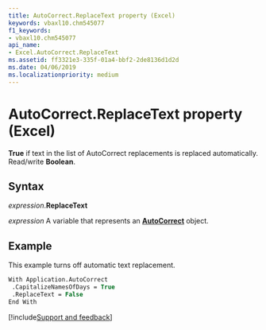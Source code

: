 ```yaml
---
title: AutoCorrect.ReplaceText property (Excel)
keywords: vbaxl10.chm545077
f1_keywords:
- vbaxl10.chm545077
api_name:
- Excel.AutoCorrect.ReplaceText
ms.assetid: ff3321e3-335f-01a4-bbf2-2de8136d1d2d
ms.date: 04/06/2019
ms.localizationpriority: medium
---
```



# AutoCorrect.ReplaceText property (Excel)

**True** if text in the list of AutoCorrect replacements is replaced automatically. Read/write **Boolean**.


## Syntax

_expression_.**ReplaceText**

_expression_ A variable that represents an **[AutoCorrect](Excel.AutoCorrect(object).md)** object.


## Example

This example turns off automatic text replacement.

```vb
With Application.AutoCorrect 
 .CapitalizeNamesOfDays = True 
 .ReplaceText = False 
End With
```




[!include[Support and feedback](~/includes/feedback-boilerplate.md)]